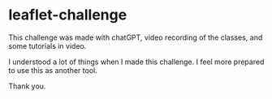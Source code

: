 # leaflet-challenge

This challenge was made with chatGPT, video recording of the classes, and some tutorials in video.

I understood a lot of things when I made this challenge. I feel more prepared to use this as another tool. 

Thank you.
